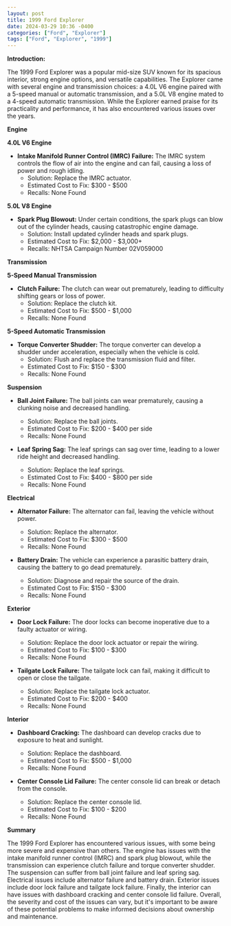 ```yaml
---
layout: post
title: 1999 Ford Explorer
date: 2024-03-29 10:36 -0400
categories: ["Ford", "Explorer"]
tags: ["Ford", "Explorer", "1999"]
---
```

**Introduction:**

The 1999 Ford Explorer was a popular mid-size SUV known for its spacious interior, strong engine options, and versatile capabilities. The Explorer came with several engine and transmission choices: a 4.0L V6 engine paired with a 5-speed manual or automatic transmission, and a 5.0L V8 engine mated to a 4-speed automatic transmission. While the Explorer earned praise for its practicality and performance, it has also encountered various issues over the years.

**Engine**

**4.0L V6 Engine**

* **Intake Manifold Runner Control (IMRC) Failure:** The IMRC system controls the flow of air into the engine and can fail, causing a loss of power and rough idling.
  * Solution: Replace the IMRC actuator.
  * Estimated Cost to Fix: $300 - $500
  * Recalls: None Found

**5.0L V8 Engine**

* **Spark Plug Blowout:** Under certain conditions, the spark plugs can blow out of the cylinder heads, causing catastrophic engine damage.
  * Solution: Install updated cylinder heads and spark plugs.
  * Estimated Cost to Fix: $2,000 - $3,000+
  * Recalls: NHTSA Campaign Number 02V059000

**Transmission**

**5-Speed Manual Transmission**

* **Clutch Failure:** The clutch can wear out prematurely, leading to difficulty shifting gears or loss of power.
  * Solution: Replace the clutch kit.
  * Estimated Cost to Fix: $500 - $1,000
  * Recalls: None Found

**5-Speed Automatic Transmission**

* **Torque Converter Shudder:** The torque converter can develop a shudder under acceleration, especially when the vehicle is cold.
  * Solution: Flush and replace the transmission fluid and filter.
  * Estimated Cost to Fix: $150 - $300
  * Recalls: None Found

**Suspension**

* **Ball Joint Failure:** The ball joints can wear prematurely, causing a clunking noise and decreased handling.
  * Solution: Replace the ball joints.
  * Estimated Cost to Fix: $200 - $400 per side
  * Recalls: None Found

* **Leaf Spring Sag:** The leaf springs can sag over time, leading to a lower ride height and decreased handling.
  * Solution: Replace the leaf springs.
  * Estimated Cost to Fix: $400 - $800 per side
  * Recalls: None Found

**Electrical**

* **Alternator Failure:** The alternator can fail, leaving the vehicle without power.
  * Solution: Replace the alternator.
  * Estimated Cost to Fix: $300 - $500
  * Recalls: None Found

* **Battery Drain:** The vehicle can experience a parasitic battery drain, causing the battery to go dead prematurely.
  * Solution: Diagnose and repair the source of the drain.
  * Estimated Cost to Fix: $150 - $300
  * Recalls: None Found

**Exterior**

* **Door Lock Failure:** The door locks can become inoperative due to a faulty actuator or wiring.
  * Solution: Replace the door lock actuator or repair the wiring.
  * Estimated Cost to Fix: $100 - $300
  * Recalls: None Found

* **Tailgate Lock Failure:** The tailgate lock can fail, making it difficult to open or close the tailgate.
  * Solution: Replace the tailgate lock actuator.
  * Estimated Cost to Fix: $200 - $400
  * Recalls: None Found

**Interior**

* **Dashboard Cracking:** The dashboard can develop cracks due to exposure to heat and sunlight.
  * Solution: Replace the dashboard.
  * Estimated Cost to Fix: $500 - $1,000
  * Recalls: None Found

* **Center Console Lid Failure:** The center console lid can break or detach from the console.
  * Solution: Replace the center console lid.
  * Estimated Cost to Fix: $100 - $200
  * Recalls: None Found

**Summary**

The 1999 Ford Explorer has encountered various issues, with some being more severe and expensive than others. The engine has issues with the intake manifold runner control (IMRC) and spark plug blowout, while the transmission can experience clutch failure and torque converter shudder. The suspension can suffer from ball joint failure and leaf spring sag. Electrical issues include alternator failure and battery drain. Exterior issues include door lock failure and tailgate lock failure. Finally, the interior can have issues with dashboard cracking and center console lid failure. Overall, the severity and cost of the issues can vary, but it's important to be aware of these potential problems to make informed decisions about ownership and maintenance.

